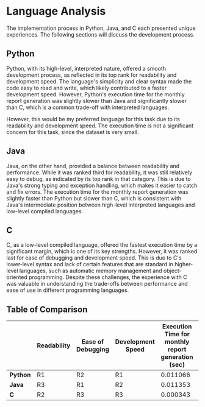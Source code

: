 # Language Analysis

The implementation process in Python, Java, and C each presented unique experiences. The following sections will discuss the development process.

## Python

Python, with its high-level, interpreted nature, offered a smooth development process, as reflected in its top rank for readability and development speed. The language's simplicity and clear syntax made the code easy to read and write, which likely contributed to a faster development speed. However, Python's execution time for the monthly report generation was slightly slower than Java and significantly slower than C, which is a common trade-off with interpreted languages.

However, this would be my preferred language for this task due to its readability and development speed. The execution time is not a significant concern for this task, since the dataset is very small.

## Java

Java, on the other hand, provided a balance between readability and performance. While it was ranked third for readability, it was still relatively easy to debug, as indicated by its top rank in that category. This is due to Java's strong typing and exception handling, which makes it easier to catch and fix errors. The execution time for the monthly report generation was slightly faster than Python but slower than C, which is consistent with Java's intermediate position between high-level interpreted languages and low-level compiled languages.

## C

C, as a low-level compiled language, offered the fastest execution time by a significant margin, which is one of its key strengths. However, it was ranked last for ease of debugging and development speed. This is due to C's lower-level syntax and lack of certain features that are standard in higher-level languages, such as automatic memory management and object-oriented programming. Despite these challenges, the experience with C was valuable in understanding the trade-offs between performance and ease of use in different programming languages.

## Table of Comparison

||Readability | Ease of Debugging | Development Speed | Execution Time for monthly report generation (sec)| Lines of Code |
|---|---|---|---|---|---|
|**Python**| R1 | R2 | R1 | 0.011066 | 118
|**Java** | R3 | R1 | R2 | 0.011353 | 168
|**C** | R2 | R3 | R3 | 0.000343 | 273
